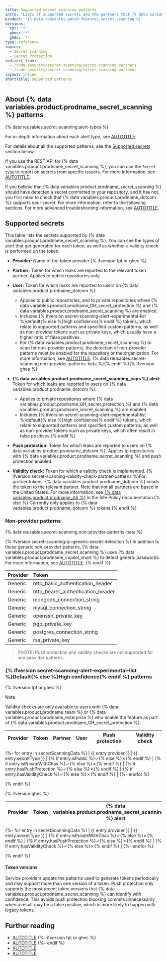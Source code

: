 ```yaml
---
title: Supported secret scanning patterns
intro: 'Lists of supported secrets and the partners that {% data variables.product.company_short %} works with to prevent fraudulent use of secrets that were committed accidentally.'
product: '{% data reusables.gated-features.secret-scanning %}'
versions:
  fpt: '*'
  ghes: '*'
  ghec: '*'
type: reference
topics:
  - Secret scanning
  - Secret Protection
redirect_from:
  - /code-security/secret-scanning/secret-scanning-partners
  - /code-security/secret-scanning/secret-scanning-patterns
layout: inline
shortTitle: Supported patterns
---
```


## About {% data variables.product.prodname_secret_scanning %} patterns

{% data reusables.secret-scanning.alert-types %}

For in-depth information about each alert type, see [AUTOTITLE](/code-security/secret-scanning/managing-alerts-from-secret-scanning/about-alerts).

For details about all the supported patterns, see the [Supported secrets](#supported-secrets) section below.

If you use the REST API for {% data variables.product.prodname_secret_scanning %}, you can use the `Secret type` to report on secrets from specific issuers. For more information, see [AUTOTITLE](/enterprise-cloud@latest/rest/secret-scanning).

If you believe that {% data variables.product.prodname_secret_scanning %} should have detected a secret committed to your repository, and it has not, you first need to check that {% data variables.product.prodname_dotcom %} supports your secret. For more information, refer to the following sections. For more advanced troubleshooting information, see [AUTOTITLE](/code-security/secret-scanning/troubleshooting-secret-scanning-and-push-protection/troubleshooting-secret-scanning).

## Supported secrets

This table lists the secrets supported by {% data variables.product.prodname_secret_scanning %}. You can see the types of alert that get generated for each token, as well as whether a validity check is performed on the token.

* **Provider:** Name of the token provider.{% ifversion fpt or ghec %}
* **Partner:** Token for which leaks are reported to the relevant token partner. Applies to public repositories only.
* **User:** Token for which leaks are reported to users on {% data variables.product.prodname_dotcom %}.
  * Applies to public repositories, and to private repositories where {% data variables.product.prodname_GH_secret_protection %} and {% data variables.product.prodname_secret_scanning %} are enabled.
  * Includes {% ifversion secret-scanning-alert-experimental-list %}default{% else %}high confidence{% endif %} tokens, which relate to supported patterns and specified custom patterns, as well as non-provider tokens such as private keys, which usually have a higher ratio of false positives.
  * For {% data variables.product.prodname_secret_scanning %} to scan for non-provider patterns, the detection of non-provider patterns must be enabled for the repository or the organization. For more information, see [AUTOTITLE](/code-security/secret-scanning/enabling-secret-scanning-features/enabling-secret-scanning-for-your-repository).
  {% data reusables.secret-scanning.non-provider-patterns-beta %}{% endif %}{% ifversion ghes %}
* **{% data variables.product.prodname_secret_scanning_caps %} alert:** Token for which leaks are reported to users on {% data variables.product.prodname_dotcom %}.
  * Applies to private repositories where {% data variables.product.prodname_GH_secret_protection %} and {% data variables.product.prodname_secret_scanning %} are enabled.
  * Includes {% ifversion secret-scanning-alert-experimental-list %}default{% else %}high confidence{% endif %} tokens, which relate to supported patterns and specified custom patterns, as well as non-provider tokens such as private keys, which often result in false positives.{% endif %}
* **Push protection:** Token for which leaks are reported to users on {% data variables.product.prodname_dotcom %}. Applies to repositories with {% data variables.product.prodname_secret_scanning %} and push protection enabled.

* **Validity check:** Token for which a validity check is implemented. {% ifversion secret-scanning-validity-check-partner-patterns %}For partner tokens, {% data variables.product.prodname_dotcom %} sends the token to the relevant partner. Note that not all partners are based in the United States. For more information, see [{% data variables.product.prodname_AS %}](/free-pro-team@latest/site-policy/github-terms/github-terms-for-additional-products-and-features#advanced-security) in the Site Policy documentation.{% else %} Currently only applies to {% data variables.product.prodname_dotcom %} tokens.{% endif %}

### Non-provider patterns

{% data reusables.secret-scanning.non-provider-patterns-beta %}

{% ifversion secret-scanning-ai-generic-secret-detection %}
In addition to these generic non-provider patterns, {% data variables.product.prodname_secret_scanning %} uses {% data variables.product.prodname_copilot_short %} to detect generic passwords. For more information, see [AUTOTITLE](/code-security/secret-scanning/copilot-secret-scanning/responsible-ai-generic-secrets).
{% endif %}

| Provider | Token |
|----------|:--------------------|
|  Generic | http_basic_authentication_header |
|  Generic | http_bearer_authentication_header |
|  Generic | mongodb_connection_string |
|  Generic | mysql_connection_string |
|  Generic | openssh_private_key |
|  Generic | pgp_private_key |
|  Generic | postgres_connection_string |
|  Generic | rsa_private_key |

>[!NOTE] Push protection and validity checks are not supported for non-provider patterns.

### {% ifversion secret-scanning-alert-experimental-list %}Default{% else %}High confidence{% endif %} patterns

<!-- Team plan and GHEC version of table -->
{% ifversion fpt or ghec %}

> [!NOTE]
> Validity checks are only available to users with {% data variables.product.prodname_team %} or {% data variables.product.prodname_enterprise %} who enable the feature as part of {% data variables.product.prodname_GH_secret_protection %}.

| Provider | Token | Partner | User | Push protection | Validity check |
|----|:----|:----:|:----:|:----:|:----:|
{%- for entry in secretScanningData %}
| {{ entry.provider }} | {{ entry.secretType }} | {% if entry.isPublic %}<span role="img" class="octicon-bg-check" aria-label="Supported">✓</span>{% else %}<span role="img" class="octicon-bg-x" aria-label="Unsupported">✗</span>{% endif %} | {% if entry.isPrivateWithGhas %}<span role="img" class="octicon-bg-check" aria-label="Supported">✓</span>{% else %}<span role="img" class="octicon-bg-x" aria-label="Unsupported">✗</span>{% endif %} | {% if entry.hasPushProtection %}<span role="img" class="octicon-bg-check" aria-label="Supported">✓</span>{% else %}<span role="img" class="octicon-bg-x" aria-label="Unsupported">✗</span>{% endif %} | {% if entry.hasValidityCheck %}<span role="img" class="octicon-bg-check" aria-label="Supported">✓</span>{% else %}<span role="img" class="octicon-bg-x" aria-label="Unsupported">✗</span>{% endif %} |
{%- endfor %}

{% endif %}

<!-- GHES 3.9+ table -->
{% ifversion ghes %}

| Provider | Token | {% data variables.product.prodname_secret_scanning_caps %} alert | Push protection | Validity check |
|----|:----|:----:|:----:|:----:|
{%- for entry in secretScanningData %}
| {{ entry.provider }} | {{ entry.secretType }} | {% if entry.isPrivateWithGhas %}<span role="img" class="octicon-bg-check" aria-label="Supported">✓</span>{% else %}<span role="img" class="octicon-bg-x" aria-label="Unsupported">✗</span>{% endif %} | {% if entry.hasPushProtection %}<span role="img" class="octicon-bg-check" aria-label="Supported">✓</span>{% else %}<span role="img" class="octicon-bg-x" aria-label="Unsupported">✗</span>{% endif %} | {% if entry.hasValidityCheck %}<span role="img" class="octicon-bg-check" aria-label="Supported">✓</span>{% else %}<span role="img" class="octicon-bg-x" aria-label="Unsupported">✗</span>{% endif %} |
{%- endfor %}

{% endif %}

#### Token versions

<a name="token-versions"></a>

Service providers update the patterns used to generate tokens periodically and may support more than one version of a token. Push protection only supports the most recent token versions that {% data variables.product.prodname_secret_scanning %} can identify with confidence. This avoids push protection blocking commits unnecessarily when a result may be a false positive, which is more likely to happen with legacy tokens.<!-- markdownlint-disable-line MD053 -->

## Further reading

* [AUTOTITLE](/code-security/secret-scanning/managing-alerts-from-secret-scanning/about-alerts)
{%- ifversion fpt or ghec %}
* [AUTOTITLE](/code-security/secret-scanning/secret-scanning-partnership-program/secret-scanning-partner-program)
{%- endif %}
* [AUTOTITLE](/code-security/getting-started/securing-your-repository)
* [AUTOTITLE](/authentication/keeping-your-account-and-data-secure)
